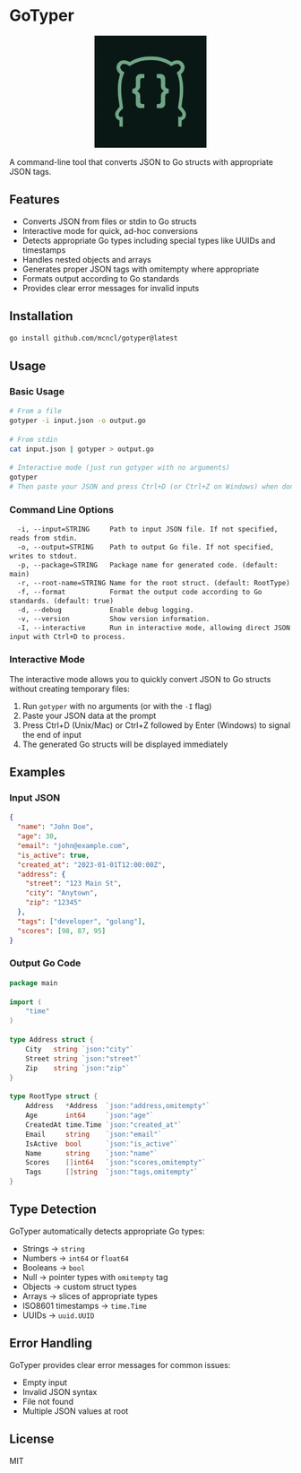 # GoTyper

<p align="center">
    <img src="./images/icon.png" alt="GoTyper" width="200"/>
</p>

A command-line tool that converts JSON to Go structs with appropriate JSON tags.

## Features

- Converts JSON from files or stdin to Go structs
- Interactive mode for quick, ad-hoc conversions
- Detects appropriate Go types including special types like UUIDs and timestamps
- Handles nested objects and arrays
- Generates proper JSON tags with omitempty where appropriate
- Formats output according to Go standards
- Provides clear error messages for invalid inputs

## Installation

```bash
go install github.com/mcncl/gotyper@latest
```

## Usage

### Basic Usage

```bash
# From a file
gotyper -i input.json -o output.go

# From stdin
cat input.json | gotyper > output.go

# Interactive mode (just run gotyper with no arguments)
gotyper
# Then paste your JSON and press Ctrl+D (or Ctrl+Z on Windows) when done
```

### Command Line Options

```
  -i, --input=STRING     Path to input JSON file. If not specified, reads from stdin.
  -o, --output=STRING    Path to output Go file. If not specified, writes to stdout.
  -p, --package=STRING   Package name for generated code. (default: main)
  -r, --root-name=STRING Name for the root struct. (default: RootType)
  -f, --format           Format the output code according to Go standards. (default: true)
  -d, --debug            Enable debug logging.
  -v, --version          Show version information.
  -I, --interactive      Run in interactive mode, allowing direct JSON input with Ctrl+D to process.
```

### Interactive Mode

The interactive mode allows you to quickly convert JSON to Go structs without creating temporary files:

1. Run `gotyper` with no arguments (or with the `-I` flag)
2. Paste your JSON data at the prompt
3. Press Ctrl+D (Unix/Mac) or Ctrl+Z followed by Enter (Windows) to signal the end of input
4. The generated Go structs will be displayed immediately

## Examples

### Input JSON

```json
{
  "name": "John Doe",
  "age": 30,
  "email": "john@example.com",
  "is_active": true,
  "created_at": "2023-01-01T12:00:00Z",
  "address": {
    "street": "123 Main St",
    "city": "Anytown",
    "zip": "12345"
  },
  "tags": ["developer", "golang"],
  "scores": [98, 87, 95]
}
```

### Output Go Code

```go
package main

import (
	"time"
)

type Address struct {
	City   string `json:"city"`
	Street string `json:"street"`
	Zip    string `json:"zip"`
}

type RootType struct {
	Address   *Address  `json:"address,omitempty"`
	Age       int64     `json:"age"`
	CreatedAt time.Time `json:"created_at"`
	Email     string    `json:"email"`
	IsActive  bool      `json:"is_active"`
	Name      string    `json:"name"`
	Scores    []int64   `json:"scores,omitempty"`
	Tags      []string  `json:"tags,omitempty"`
}
```

## Type Detection

GoTyper automatically detects appropriate Go types:

- Strings → `string`
- Numbers → `int64` or `float64`
- Booleans → `bool`
- Null → pointer types with `omitempty` tag
- Objects → custom struct types
- Arrays → slices of appropriate types
- ISO8601 timestamps → `time.Time`
- UUIDs → `uuid.UUID`

## Error Handling

GoTyper provides clear error messages for common issues:

- Empty input
- Invalid JSON syntax
- File not found
- Multiple JSON values at root

## License

MIT
